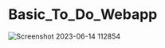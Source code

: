# Basic_To_Do_Webapp
![Screenshot 2023-06-14 112854](https://github.com/ishawagh2002/Basic_To_Do_Webapp/assets/108747396/72d3edae-6cf8-4911-806c-d721567653a1)
